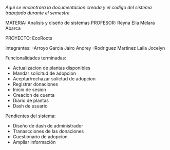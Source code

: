 *Aquí se encontrara la documentacion creada y el codigo del sistema trabajado durante el semestre*

MATERIA: Analisis y diseño de sistemas
PROFESOR: Reyna Elia Melara Abarca


PROYECTO: EcoRoots

Integrantes: -Arroyo Garcia Jairo Andrey
             -Rodriguez Martinez Laila Jocelyn


Funcionalidades terminadas:
- Actualizacion de plantas disponibles
- Mandar solicitud de adopcion
- Aceptar/rechazar solictud de adopcion
- Registrar donaciones
- Inicio de sesion
- Creacion de cuenta
- Diario de plantas
- Dash de usuario

Pendientes del sistema:
- Diseño de dash de administrador
- Tranascciones de las donaciones
- Cuestionario de adopcion
- Ampliar información
